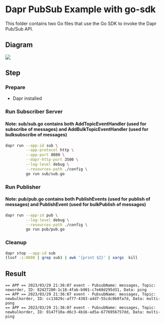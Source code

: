 # Dapr PubSub Example with go-sdk

This folder contains two Go files that use the Go SDK to invoke the Dapr Pub/Sub API.

## Diagram

![](https://i.loli.net/2020/08/23/5MBYgwqCZcXNUf2.jpg)

## Step

### Prepare

- Dapr installed

### Run Subscriber Server

<!-- STEP
name: Run Subscriber Server
output_match_mode: substring
expected_stdout_lines:
  - 'event - PubsubName: messages, Topic: neworder'
  - 'event - PubsubName: messages, Topic: newbulkorder'
  - 'event - PubsubName: messages, Topic: newbulkorder'
background: true
sleep: 15
timeout_seconds: 60
-->

#### Note: sub/sub.go contains both AddTopicEventHandler (used for subscribe of messages) and AddBulkTopicEventHandler (used for bulksubscribe of messages)

```bash
dapr run --app-id sub \
         --app-protocol http \
         --app-port 8080 \
         --dapr-http-port 3500 \
         --log-level debug \
         --resources-path ./config \
         go run sub/sub.go
```

<!-- END_STEP -->

### Run Publisher

<!-- STEP
name: Run publisher
expected_stdout_lines:
  - '== APP == data published'
background: true
sleep: 15
timeout_seconds: 60
-->
#### Note: pub/pub.go contains both PublishEvents (used for publish of messages) and PublishEvent (used for bulkPublish of messages) 

```bash
dapr run --app-id pub \
         --log-level debug \
         --resources-path ./config \
         go run pub/pub.go
```

<!-- END_STEP -->

### Cleanup

```bash
dapr stop --app-id sub
(lsof -i:8080 | grep sub) | awk '{print $2}' | xargs  kill
```

## Result

```shell
== APP == 2023/03/29 21:36:07 event - PubsubName: messages, Topic: neworder, ID: 82427280-1c18-4fab-b901-c7e68d295d31, Data: ping
== APP == 2023/03/29 21:36:07 event - PubsubName: messages, Topic: newbulkorder, ID: cc13829c-af77-4303-a4d7-55cdc0b0fa7d, Data: multi-pong
== APP == 2023/03/29 21:36:07 event - PubsubName: messages, Topic: newbulkorder, ID: 0147f10a-d6c3-4b16-ad5a-6776956757dd, Data: multi-ping
```
